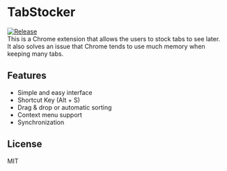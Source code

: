 # TabStocker
[![Release](https://img.shields.io/github/release/IzumiSy/TabStocker.svg)](https://github.com/IzumiSy/TabStocker/releases)  
This is a Chrome extension that allows the users to stock tabs to see later.  
It also solves an issue that Chrome tends to use much memory when keeping many tabs.

## Features
- Simple and easy interface
- Shortcut Key (Alt + S)
- Drag & drop or automatic sorting
- Context menu support
- Synchronization

## License
MIT
